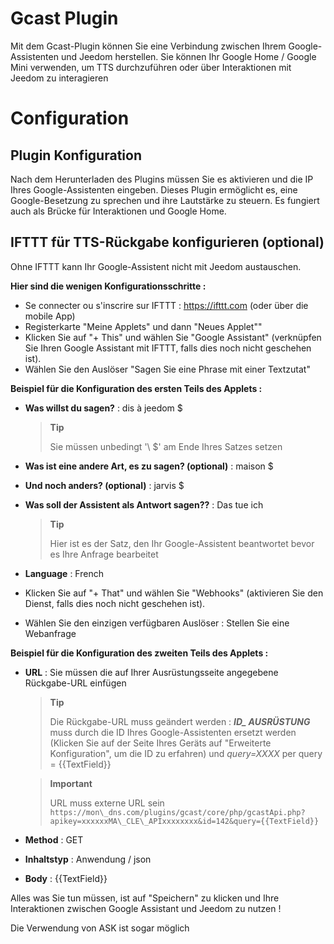 # Gcast Plugin

Mit dem Gcast-Plugin können Sie eine Verbindung zwischen Ihrem Google-Assistenten und Jeedom herstellen. Sie können Ihr Google Home / Google Mini verwenden, um TTS durchzuführen oder über Interaktionen mit Jeedom zu interagieren

# Configuration

## Plugin Konfiguration

Nach dem Herunterladen des Plugins müssen Sie es aktivieren und die IP Ihres Google-Assistenten eingeben. Dieses Plugin ermöglicht es, eine Google-Besetzung zu sprechen und ihre Lautstärke zu steuern. Es fungiert auch als Brücke für Interaktionen und Google Home.

## IFTTT für TTS-Rückgabe konfigurieren (optional)

Ohne IFTTT kann Ihr Google-Assistent nicht mit Jeedom austauschen.

**Hier sind die wenigen Konfigurationsschritte :**

-   Se connecter ou s'inscrire sur IFTTT : <https://ifttt.com> (oder über die mobile App)
-   Registerkarte "Meine Applets" und dann "Neues Applet""
-   Klicken Sie auf "+ This" und wählen Sie "Google Assistant" (verknüpfen Sie Ihren Google Assistant mit IFTTT, falls dies noch nicht geschehen ist).
-   Wählen Sie den Auslöser "Sagen Sie eine Phrase mit einer Textzutat"

**Beispiel für die Konfiguration des ersten Teils des Applets :**

-   **Was willst du sagen?** : dis à jeedom \$
    > **Tip**
    >
    > Sie müssen unbedingt '\ $' am Ende Ihres Satzes setzen

-   **Was ist eine andere Art, es zu sagen? (optional)** : maison \$
-   **Und noch anders? (optional)** : jarvis \$
-   **Was soll der Assistent als Antwort sagen??** : Das tue ich
    > **Tip**
    >
    > Hier ist es der Satz, den Ihr Google-Assistent beantwortet
    > bevor es Ihre Anfrage bearbeitet

-   **Language** : French
-   Klicken Sie auf "+ That" und wählen Sie "Webhooks" (aktivieren Sie den Dienst, falls dies noch nicht geschehen ist).
-   Wählen Sie den einzigen verfügbaren Auslöser : Stellen Sie eine Webanfrage

**Beispiel für die Konfiguration des zweiten Teils des Applets :**

-   **URL** : Sie müssen die auf Ihrer Ausrüstungsseite angegebene Rückgabe-URL einfügen
    > **Tip**
    >
    > Die Rückgabe-URL muss geändert werden : ***ID\_ AUSRÜSTUNG*** muss durch die ID Ihres Google-Assistenten ersetzt werden (Klicken Sie auf der Seite Ihres Geräts auf "Erweiterte Konfiguration", um die ID zu erfahren) und *query=XXXX* per query = {{TextField}}

    > **Important**
    >
    > URL muss externe URL sein ``https://mon\_dns.com/plugins/gcast/core/php/gcastApi.php?apikey=xxxxxxMA\_CLE\_APIxxxxxxxx&id=142&query={{TextField}}``

-   **Method** : GET
-   **Inhaltstyp** : Anwendung / json
-   **Body** : {{TextField}}

Alles was Sie tun müssen, ist auf "Speichern" zu klicken und Ihre Interaktionen zwischen Google Assistant und Jeedom zu nutzen !

Die Verwendung von ASK ist sogar möglich

